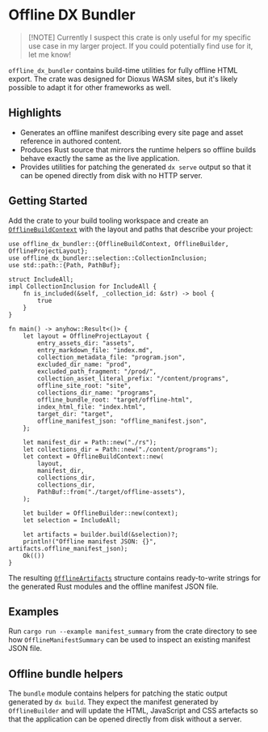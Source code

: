 # Offline DX Bundler

> [!NOTE] Currently I suspect this crate is only useful for my specific use case in my larger project. If you could potentially find use for it, let me know!

`offline_dx_bundler` contains build-time utilities for fully offline HTML export. The crate was designed for Dioxus WASM sites, but it's likely possible to adapt it for other frameworks as well.

## Highlights

- Generates an offline manifest describing every site page and asset reference in authored content.
- Produces Rust source that mirrors the runtime helpers so offline builds behave exactly the same as the live application.
- Provides utilities for patching the generated `dx serve` output so that it can be opened directly from disk with no HTTP server.

## Getting Started

Add the crate to your build tooling workspace and create an [`OfflineBuildContext`](https://docs.rs/offline_dx_bundler/latest/offline_dx_bundler/struct.OfflineBuildContext.html) with the layout and paths that describe your project:

```rust,no_run
use offline_dx_bundler::{OfflineBuildContext, OfflineBuilder, OfflineProjectLayout};
use offline_dx_bundler::selection::CollectionInclusion;
use std::path::{Path, PathBuf};

struct IncludeAll;
impl CollectionInclusion for IncludeAll {
    fn is_included(&self, _collection_id: &str) -> bool {
        true
    }
}

fn main() -> anyhow::Result<()> {
    let layout = OfflineProjectLayout {
        entry_assets_dir: "assets",
        entry_markdown_file: "index.md",
        collection_metadata_file: "program.json",
        excluded_dir_name: "prod",
        excluded_path_fragment: "/prod/",
        collection_asset_literal_prefix: "/content/programs",
        offline_site_root: "site",
        collections_dir_name: "programs",
        offline_bundle_root: "target/offline-html",
        index_html_file: "index.html",
        target_dir: "target",
        offline_manifest_json: "offline_manifest.json",
    };

    let manifest_dir = Path::new("./rs");
    let collections_dir = Path::new("./content/programs");
    let context = OfflineBuildContext::new(
        layout,
        manifest_dir,
        collections_dir,
        collections_dir,
        PathBuf::from("./target/offline-assets"),
    );

    let builder = OfflineBuilder::new(context);
    let selection = IncludeAll;

    let artifacts = builder.build(&selection)?;
    println!("Offline manifest JSON: {}", artifacts.offline_manifest_json);
    Ok(())
}
```

The resulting [`OfflineArtifacts`](https://docs.rs/offline_dx_bundler/latest/offline_dx_bundler/struct.OfflineArtifacts.html) structure contains ready-to-write strings for the generated Rust modules and the offline manifest JSON file.

## Examples

Run `cargo run --example manifest_summary` from the crate directory to see how `OfflineManifestSummary` can be used to inspect an existing manifest JSON file.

## Offline bundle helpers

The `bundle` module contains helpers for patching the static output generated by `dx build`. They expect the manifest generated by `OfflineBuilder` and will update the HTML, JavaScript and CSS artefacts so that the application can be opened directly from disk without a server.
